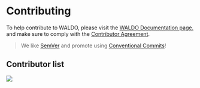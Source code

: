 # Contributing

To help contribute to WALDO, please visit the [WALDO Documentation page.](https://docs.waldo.vision) and make sure to comply with the [Contributor Agreement](https://docs.waldo.vision/docs/contributing).

> We like [SemVer](https://semver.org) and promote using [Conventional Commits](https://www.conventionalcommits.org/en/v1.0.0/#summary)!

## Contributor list

<a href="https://github.com/waldo-vision/waldo.footage.collection/graphs/contributors">
  <img src="https://contrib.rocks/image?repo=waldo-vision/waldo" />
</a>
